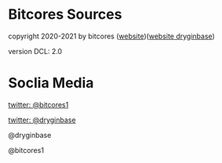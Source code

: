 # Bitcores Sources
copyright 2020-2021 by bitcores ([website](http://bitcore-s2.ml))([website dryginbase](http://dryginbase.ml/))

version DCL: 2.0 

# Soclia Media

[twitter: @bitcores1](http://twitter.com/bitcores1)

[twitter: @dryginbase](http://twitter.com/dryginbase)

@dryginbase

@bitcores1
